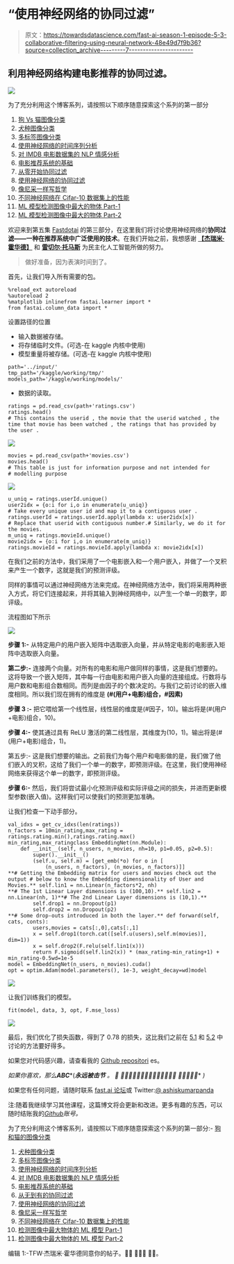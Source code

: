 # “使用神经网络的协同过滤”

> 原文：<https://towardsdatascience.com/fast-ai-season-1-episode-5-3-collaborative-filtering-using-neural-network-48e49d7f9b36?source=collection_archive---------7----------------------->

## 利用神经网络构建电影推荐的协同过滤。

![](img/9ecf1f489a4b143dc2c0eca893c5672f.png)

为了充分利用这个博客系列，请按照以下顺序随意探索这个系列的第一部分

1.  [狗 Vs 猫图像分类](/fast-ai-season-1-episode-2-1-e9cc80d81a9d)
2.  [犬种图像分类](/fast-ai-season-1-episode-2-2-dog-breed-classification-5555c0337d60)
3.  [多标签图像分类](/fast-ai-season-1-episode-3-a-case-of-multi-label-classification-a4a90672a889)
4.  [使用神经网络的时间序列分析](/fast-ai-season-1-episode-4-1-time-series-analysis-a23217418bf1)
5.  [对 IMDB 电影数据集的 NLP 情感分析](https://geneashis.medium.com/nlp-sentiment-analysis-on-imdb-movie-dataset-fb0c4d346d23)
6.  [电影推荐系统的基础](/fast-ai-season-1-episode-5-1-movie-recommendation-using-fastai-a53ed8e41269)
7.  [从零开始协同过滤](/fast-ai-season-1-episode-5-2-collaborative-filtering-from-scratch-1877640f514a)
8.  [使用神经网络的协同过滤](/fast-ai-season-1-episode-5-3-collaborative-filtering-using-neural-network-48e49d7f9b36)
9.  [像尼采一样写哲学](https://geneashis.medium.com/fast-ai-season-1-episode-6-1-write-philosophy-like-nietzsche-using-rnn-8fe70cfb923c)
10.  [不同神经网络在 Cifar-10 数据集上的性能](https://geneashis.medium.com/fast-ai-season-1-episode-7-1-performance-of-different-neural-networks-on-cifar-10-dataset-c6559595b529)
11.  [ML 模型检测图像中最大的物体 Part-1](https://medium.com/hackernoon/single-object-detection-e65a537a1c31)
12.  [ML 模型检测图像中最大的物体 Part-2](https://medium.com/hackernoon/single-object-detection-part-2-2deafc911ce7)

欢迎来到第五集 [Fastdotai](http://www.fast.ai/) 的第三部分，在这里我们将讨论使用神经网络的**协同过滤——一种在推荐系统中广泛使用的技术**。在我们开始之前，我想感谢 [**【杰瑞米·霍华德】**](https://twitter.com/jeremyphoward) 和 [**雷切尔·托马斯**](https://twitter.com/math_rachel) 为民主化人工智能所做的努力。

> 做好准备，因为表演时间到了。

首先，让我们导入所有需要的包。

```
%reload_ext autoreload
%autoreload 2
%matplotlib inlinefrom fastai.learner import *
from fastai.column_data import *
```

设置路径的位置

*   输入数据被存储。
*   将存储临时文件。(可选-在 kaggle 内核中使用)
*   模型重量将被存储。(可选-在 kaggle 内核中使用)

```
path='../input/'
tmp_path='/kaggle/working/tmp/'
models_path='/kaggle/working/models/'
```

*   数据的读取。

```
ratings = pd.read_csv(path+'ratings.csv')
ratings.head()
# This contains the userid , the movie that the userid watched , the time that movie has been watched , the ratings that has provided by the user .
```

![](img/4e0fa89868273e0a19138e8384c77750.png)

```
movies = pd.read_csv(path+'movies.csv')
movies.head()
# This table is just for information purpose and not intended for         # modelling purpose
```

![](img/ba816f35341110482f3c34d6a5adc4a3.png)

```
u_uniq = ratings.userId.unique() 
user2idx = {o:i for i,o in enumerate(u_uniq)}
# Take every unique user id and map it to a contiguous user .
ratings.userId = ratings.userId.apply(lambda x: user2idx[x])
# Replace that userid with contiguous number.# Similarly, we do it for the movies. 
m_uniq = ratings.movieId.unique()
movie2idx = {o:i for i,o in enumerate(m_uniq)}
ratings.movieId = ratings.movieId.apply(lambda x: movie2idx[x])
```

在我们之前的方法中，我们采用了一个电影嵌入和一个用户嵌入，并做了一个叉积来产生一个数字，这就是我们的预测评级。

同样的事情可以通过神经网络方法来完成。在神经网络方法中，我们将采用两种嵌入方式，将它们连接起来，并将其输入到神经网络中，以产生一个单一的数字，即评级。

流程图如下所示

![](img/285a07ce9ec670d577931b671c988041.png)

**步骤 1:-** 从特定用户的用户嵌入矩阵中选取嵌入向量，并从特定电影的电影嵌入矩阵中选取嵌入向量。

**第二步:-** 连接两个向量。对所有的电影和用户做同样的事情，这是我们想要的。这将导致一个嵌入矩阵，其中每一行由电影和用户嵌入向量的连接组成。行数将与用户数和电影组合数相同。而列是由因子的个数决定的。与我们之前讨论的嵌入维度相同。所以我们现在拥有的维度是 **(#(用户+电影)组合，#因素)**

**步骤 3 :-** 把它喂给第一个线性层，线性层的维度是(#因子，10)。输出将是(#(用户+电影)组合，10)。

**步骤 4:-** 使其通过具有 ReLU 激活的第二线性层，其维度为(10，1)。输出将是(#(用户+电影)组合，1)。

第五步:- 这是我们想要的输出。之前我们为每个用户和电影做的是，我们做了他们嵌入的叉积，这给了我们一个单一的数字，即预测评级。在这里，我们使用神经网络来获得这个单一的数字，即预测评级。

**步骤 6:-** 然后，我们将尝试最小化预测评级和实际评级之间的损失，并进而更新模型参数(嵌入值)。这样我们可以使我们的预测更加准确。

让我们检查一下动手部分。

```
val_idxs = get_cv_idxs(len(ratings))
n_factors = 10min_rating,max_rating = ratings.rating.min(),ratings.rating.max()
min_rating,max_ratingclass EmbeddingNet(nn.Module):
    def __init__(self, n_users, n_movies, nh=10, p1=0.05, p2=0.5):
        super().__init__()
        (self.u, self.m) = [get_emb(*o) for o in [
            (n_users, n_factors), (n_movies, n_factors)]]
**# Getting the Embedding matrix for users and movies check out the output # below to know the Embedding dimensionality of User and Movies.** self.lin1 = nn.Linear(n_factors*2, nh)
**# The 1st Linear Layer dimensions is (100,10).** self.lin2 = nn.Linear(nh, 1)**# The 2nd Linear Layer dimensions is (10,1).**
        self.drop1 = nn.Dropout(p1)
        self.drop2 = nn.Dropout(p2)
**# Some drop-outs introduced in both the layer.** def forward(self, cats, conts):
        users,movies = cats[:,0],cats[:,1]
        x = self.drop1(torch.cat([self.u(users),self.m(movies)], dim=1))
        x = self.drop2(F.relu(self.lin1(x)))
        return F.sigmoid(self.lin2(x)) * (max_rating-min_rating+1) + min_rating-0.5wd=1e-5
model = EmbeddingNet(n_users, n_movies).cuda()
opt = optim.Adam(model.parameters(), 1e-3, weight_decay=wd)model
```

![](img/6ba7f1889a7796dc5d232132c0d08693.png)

让我们训练我们的模型。

```
fit(model, data, 3, opt, F.mse_loss)
```

![](img/0e204d38e69948992e8d818cafc06b12.png)

最后，我们优化了损失函数，得到了 0.78 的损失，这比我们之前在 [5.1](/fast-ai-season-1-episode-5-1-movie-recommendation-using-fastai-a53ed8e41269) 和 [5.2](/fast-ai-season-1-episode-5-2-collaborative-filtering-from-scratch-1877640f514a) 中讨论的方法要好得多。

如果您对代码感兴趣，请查看我的 [Github repositori](https://github.com/CaptainAshis/Deep_Learning-Experiment/tree/master/Movie%20Recommendation%20System) es。

*如果你喜欢，那么****ABC****(****永远被击节*** *。* ***👏 👏👏👏👏*😃😃😃😃😃😃😃😃😃*👏 👏👏👏👏👏*** *)*

如果您有任何问题，请随时联系 [fast.ai 论坛](http://forums.fast.ai/)或 Twitter:[@ ashiskumarpanda](https://twitter.com/ashiskumarpanda)

注:随着我继续学习其他课程，这篇博文将会更新和改进。更多有趣的东西，可以随时结账我的[*Github*](https://github.com/CaptainAshis)*账号。*

为了充分利用这个博客系列，请按照以下顺序随意探索这个系列的第一部分:- [狗和猫的图像分类](/fast-ai-season-1-episode-2-1-e9cc80d81a9d)

1.  [犬种图像分类](/fast-ai-season-1-episode-2-2-dog-breed-classification-5555c0337d60)
2.  [多标签图像分类](/fast-ai-season-1-episode-3-a-case-of-multi-label-classification-a4a90672a889)
3.  [使用神经网络的时间序列分析](/fast-ai-season-1-episode-4-1-time-series-analysis-a23217418bf1)
4.  [对 IMDB 电影数据集的 NLP 情感分析](https://geneashis.medium.com/nlp-sentiment-analysis-on-imdb-movie-dataset-fb0c4d346d23)
5.  [电影推荐系统的基础](/fast-ai-season-1-episode-5-1-movie-recommendation-using-fastai-a53ed8e41269)
6.  [从无到有的协同过滤](/fast-ai-season-1-episode-5-2-collaborative-filtering-from-scratch-1877640f514a)
7.  [使用神经网络的协同过滤](/fast-ai-season-1-episode-5-3-collaborative-filtering-using-neural-network-48e49d7f9b36)
8.  [像尼采一样写哲学](https://geneashis.medium.com/fast-ai-season-1-episode-6-1-write-philosophy-like-nietzsche-using-rnn-8fe70cfb923c)
9.  [不同神经网络在 Cifar-10 数据集上的性能](https://geneashis.medium.com/fast-ai-season-1-episode-7-1-performance-of-different-neural-networks-on-cifar-10-dataset-c6559595b529)
10.  [检测图像中最大物体的 ML 模型 Part-1](https://medium.com/hackernoon/single-object-detection-e65a537a1c31)
11.  [检测图像中最大物体的 ML 模型 Part-2](https://medium.com/hackernoon/single-object-detection-part-2-2deafc911ce7)

编辑 1:-TFW·杰瑞米·霍华德同意你的帖子。💖💖 🙌🙌🙌 💖💖。